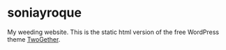 # soniayroque
My weeding website. This is the static html version of the free WordPress theme [TwoGether](https://www.solwininfotech.com/documents/wordpress/twogether/).
